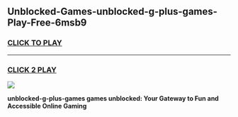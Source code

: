 
## Unblocked-Games-unblocked-g-plus-games-Play-Free-6msb9
<h3>
<a href="https://premium76.site?title=unblocked-g-plus-games&ref=15A">CLICK TO PLAY</a></h3>
<hr>

<h3>
<a href="https://premium76.site?title=unblocked-g-plus-games&ref=15A">CLICK 2 PLAY</a>
  
</h3>

<a href="https://premium76.site?title=unblocked-g-plus-games&ref=15A"><img src="https://clearcache.store/games.png"></a>


**unblocked-g-plus-games games unblocked: Your Gateway to Fun and Accessible Online Gaming**
